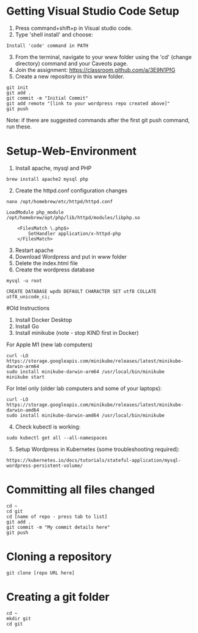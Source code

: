 # Getting Visual Studio Code Setup

1. Press command+shift+p in Visual studio code.
2. Type 'shell install' and choose:
```
Install 'code' command in PATH
```
3. From the terminal, navigate to your www folder using the 'cd' (change directory) command and your Caveots page.
4. Join the assignment: https://classroom.github.com/a/3E9N1PfG
5. Create a new repository in this www folder.
```
git init
git add .
git commit -m "Initial Commit"
git add remote "[link to your wordpress repo created above]"
git push
```
Note: if there are suggested commands after the first git push command, run these.

# Setup-Web-Environment
1. Install apache, mysql and PHP
```
brew install apache2 mysql php
```
2. Create the httpd.conf configuration changes
```
nano /opt/homebrew/etc/httpd/httpd.conf
```

```
LoadModule php_module /opt/homebrew/opt/php/lib/httpd/modules/libphp.so

    <FilesMatch \.php$>
        SetHandler application/x-httpd-php
    </FilesMatch>
```
3. Restart apache
4. Download Wordpress and put in www folder
5. Delete the index.html file
6. Create the wordpress database
```
mysql -u root
```

```
CREATE DATABASE wpdb DEFAULT CHARACTER SET utf8 COLLATE utf8_unicode_ci;
```

#Old Instructions
1. Install Docker Desktop
2. Install Go
3. Install minikube (note - stop KIND first in Docker)

For Apple M1 (new lab computers)
```
curl -LO https://storage.googleapis.com/minikube/releases/latest/minikube-darwin-arm64
sudo install minikube-darwin-arm64 /usr/local/bin/minikube
minikube start
```
For Intel only (older lab computers and some of your laptops):
```
curl -LO https://storage.googleapis.com/minikube/releases/latest/minikube-darwin-amd64
sudo install minikube-darwin-amd64 /usr/local/bin/minikube
```
4. Check kubectl is working:
```
sudo kubectl get all --all-namespaces
```
5. Setup Wordpress in Kubernetes (some troubleshooting required):
```
https://kubernetes.io/docs/tutorials/stateful-application/mysql-wordpress-persistent-volume/
```

# Committing all files changed
```
cd ~
cd git
cd [name of repo - press tab to list]
git add .
git commit -m "My commit details here"
git push
```
# Cloning a repository
```
git clone [repo URL here]
```
# Creating a git folder
```
cd ~
mkdir git
cd git
```

